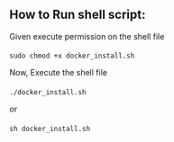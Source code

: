## How to Run shell script:

Given execute permission on the shell file
####
    sudo chmod +x docker_install.sh

Now, Execute the shell file
#### 
    ./docker_install.sh

or
####
    sh docker_install.sh

